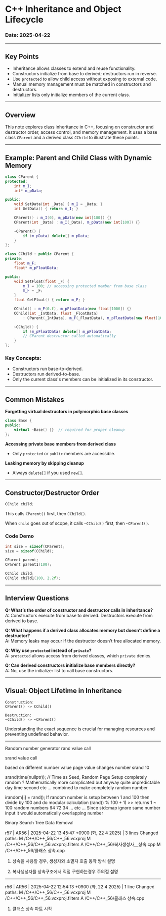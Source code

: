 # C++ Inheritance and Object Lifecycle

### Date: 2025-04-22

---

## Key Points

- Inheritance allows classes to extend and reuse functionality.
- Constructors initialize from base to derived; destructors run in reverse.
- Use `protected` to allow child access without exposing to external code.
- Manual memory management must be matched in constructors and destructors.
- Initializer lists only initialize members of the current class.

---

## Overview

This note explores class inheritance in C++, focusing on constructor and destructor order, access control, and memory management. It uses a base class `CParent` and a derived class `CChild` to illustrate these points.

---

## Example: Parent and Child Class with Dynamic Memory

```cpp
class CParent {
protected:
    int m_I;
    int* m_pData;

public:
    void SetData(int _Data) { m_I = _Data; }
    int GetData() { return m_I; }

    CParent() : m_I(0), m_pData(new int[100]) {}
    CParent(int _Data) : m_I(_Data), m_pData(new int[100]) {}

    ~CParent() {
        if (m_pData) delete[] m_pData;
    }
};

class CChild : public CParent {
private:
    float m_F;
    float* m_pFloatData;

public:
    void SetFloat(float _F) {
        m_I = 100; // accessing protected member from base class
        m_F = _F;
    }
    float GetFloat() { return m_F; }

    CChild() : m_F(0.f), m_pFloatData(new float[1000]) {}
    CChild(int _IntData, float _FloatData)
        : CParent(_IntData), m_F(_FloatData), m_pFloatData(new float[1000]) {}

    ~CChild() {
        if (m_pFloatData) delete[] m_pFloatData;
        // CParent destructor called automatically
    }
};
```

### Key Concepts:
- Constructors run base-to-derived.
- Destructors run derived-to-base.
- Only the current class's members can be initialized in its constructor.

---

## Common Mistakes

**Forgetting virtual destructors in polymorphic base classes**
```cpp
class Base {
public:
    virtual ~Base() {}  // required for proper cleanup
};
```

**Accessing private base members from derived class**
- Only `protected` or `public` members are accessible.

**Leaking memory by skipping cleanup**
- Always `delete[]` if you used `new[]`.

---

## Constructor/Destructor Order

```cpp
CChild child;
```
This calls `CParent()` first, then `CChild()`.

When `child` goes out of scope, it calls `~CChild()` first, then `~CParent()`.

### Code Demo

```cpp
int size = sizeof(CParent);
size = sizeof(CChild);

CParent parent;
CParent parent1(100);

CChild child;
CChild child1(100, 2.2f);
```

---

## Interview Questions

**Q: What’s the order of constructor and destructor calls in inheritance?**  
A: Constructors execute from base to derived. Destructors execute from derived to base.

**Q: What happens if a derived class allocates memory but doesn’t define a destructor?**  
A: Memory leaks may occur if the destructor doesn’t free allocated memory.

**Q: Why use `protected` instead of `private`?**  
A: `protected` allows access from derived classes, which `private` denies.

**Q: Can derived constructors initialize base members directly?**  
A: No, use the initializer list to call base constructors.

---

## Visual: Object Lifetime in Inheritance

```
Construction:
CParent() -> CChild()

Destruction:
~CChild() -> ~CParent()
```

Understanding the exact sequence is crucial for managing resources and preventing undefined behavior.

---


Random number generator 
rand value call 

srand value call 

based on different number value page value changes 
number srand 
10 

srand(time(nullptr)); // Time as Seed, Random Page Setup 
completely random ? Mathematically more complicated but anyway quite unpredictable 
day time second etc ... combined to make completely random number 

irandom[i] = rand(); 
If random number is setup between 1 and 100 then 
divide by 100 and do modular calculation 
(rand() % 100 + 1) >> returns 1 ~ 100 random numbers 
64 72 34 ... etc ... 
Since std::map ignore same number input it would automatically overlapping number 

Binary Search Tree Data Removal 

r57 | AR56 | 2025-04-22 13:45:47 +0900 (화, 22 4 2025) | 3 lines
Changed paths:
   M /C++/C++_56/C++_56.vcxproj
   M /C++/C++_56/C++_56.vcxproj.filters
   A /C++/C++_56/복사생성자＿상속.cpp
   M /C++/C++_56/클래스 상속.cpp

1. 상속을 사용할 경우, 생성자와 소멸자 호출 동작 방식 설명

2. 복사생성자를 상속구조에서 직접 구현하는경우 주의점 설명
------------------------------------------------------------------------
r56 | AR56 | 2025-04-22 12:54:13 +0900 (화, 22 4 2025) | 1 line
Changed paths:
   M /C++/C++_56/C++_56.vcxproj
   M /C++/C++_56/C++_56.vcxproj.filters
   A /C++/C++_56/클래스 상속.cpp

1. 클래스 상속 파트 시작


